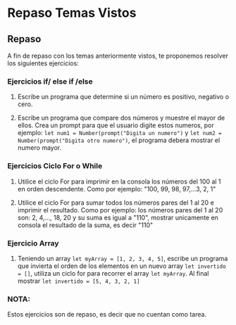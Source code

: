 # Repaso Temas Vistos

## Repaso

A fin de repaso con los temas anteriormente vistos, te proponemos resolver los siguientes ejercicios:

### Ejercicios if/ else if /else

1. Escribe un programa que determine si un número es positivo, negativo o cero.

2. Escribe un programa que compare dos números y muestre el mayor de ellos. Crea un prompt para que el usuario digite estos numeros, por ejemplo: `let num1 = Number(prompt("Digita un numero")` y `let num2 = Number(prompt("Digita otro numero")`, el programa debera mostrar el numero mayor.

### Ejercicios Ciclo For o While

1. Utilice el ciclo For para imprimir en la consola los números del 100 al 1 en orden descendente. Como por ejemplo: "100, 99, 98, 97,...3, 2, 1"

2. Utilice el ciclo For para sumar todos los números pares del 1 al 20 e imprimir el resultado. Como por ejemplo: los números pares del 1 al 20 son: 2, 4,..., 18, 20 y su suma es igual a "110", mostrar unicamente en consola el resultado de la suma, es decir "110"

### Ejercicio Array

1. Teniendo un array `let myArray = [1, 2, 3, 4, 5]`, escribe un programa que invierta el orden de los elementos en un nuevo array `let invertido = []`, utiliza un ciclo for para recorrer el array `let myArray`. Al final mostrar `let invertido = [5, 4, 3, 2, 1]`


### NOTA:
Estos ejercicios son de repaso, es decir que no cuentan como tarea.
